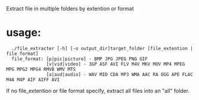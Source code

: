 Extract file in multiple folders by extention or format

# usage:
      ./file_extracter [-h] [-o output_dir]target_folder [file_extention | file format]  
      file_format: [p|pic|picture] - BMP JPG JPEG PNG GIF   
                   [v|vid|video] - 3GP ASF AVI FLV M4V MKV MOV MP4 MPEG MPG MPG2 MPG4 RMVB WMV MTS  
                   [a|aud|audio] - WAV MID CDA MP3 WMA AAC RA OGG APE FLAC M4A M4P AIF AIFF AVI  
      
If no file_extention or file format specify, extract all files into an "all" folder.
 
      
